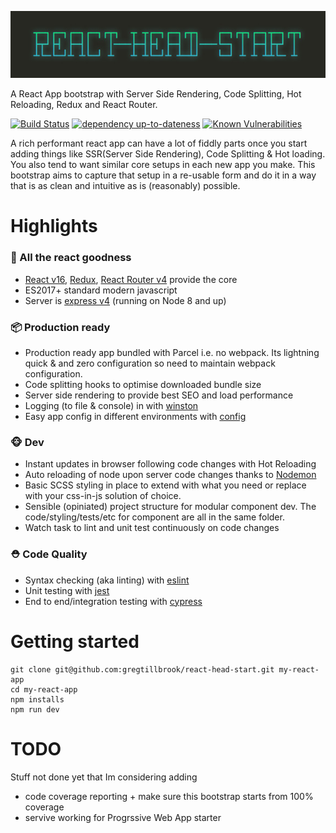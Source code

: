 ![Screenshot showing output for console methods](/docs/react-head-start-logo.jpg?raw=true)

A React App bootstrap with Server Side Rendering, Code Splitting, Hot Reloading, Redux and React Router.

[![Build Status](https://travis-ci.org/gregtillbrook/react-head-start.svg?branch=master)](https://travis-ci.org/gregtillbrook/react-head-start) 
[![dependency up-to-dateness](https://david-dm.org/gregtillbrook/react-head-start.svg)](https://david-dm.org/gregtillbrook/react-head-start)
[![Known Vulnerabilities](https://snyk.io/test/github/gregtillbrook/react-head-start/badge.svg)](https://snyk.io/test/github/gregtillbrook/react-head-start)

A rich performant react app can have a lot of fiddly parts once you start adding things like SSR(Server Side Rendering), Code Splitting & Hot loading. You also tend to want similar core setups in each new app you make. This bootstrap aims to capture that setup in a re-usable form and do it in a way that is as clean and intuitive as is (reasonably) possible.

# Highlights

### 🚀 All the react goodness
 - [React v16](https://www.npmjs.com/package/react), [Redux](https://www.npmjs.com/package/redux), [React Router v4](https://www.npmjs.com/package/react-router) provide the core
 - ES2017+ standard modern javascript
 - Server is [express v4](https://www.npmjs.com/package/express) (running on Node 8 and up)

### 📦 Production ready
 - Production ready app bundled with Parcel i.e. no webpack. Its lightning quick & and zero configuration so need to maintain webpack configuration.
 - Code splitting hooks to optimise downloaded bundle size
 - Server side rendering to provide best SEO and load performance
 - Logging (to file & console) in with [winston](https://www.npmjs.com/package/winston)
 - Easy app config in different environments with [config](https://www.npmjs.com/package/config)

### 🐵 Dev
 - Instant updates in browser following code changes with Hot Reloading
 - Auto reloading of node upon server code changes thanks to [Nodemon](https://www.npmjs.com/package/nodemon)
 - Basic SCSS styling in place to extend with what you need or replace with your css-in-js solution of choice.
 - Sensible (opiniated) project structure for modular component dev. The code/styling/tests/etc for component are all in the same folder.
 - Watch task to lint and unit test continuously on code changes

### ⛑ Code Quality
 - Syntax checking (aka linting) with [eslint](https://www.npmjs.com/package/eslint)
 - Unit testing with [jest](http://facebook.github.io/jest/)
 - End to end/integration testing with [cypress](https://www.cypress.io/)


# Getting started

```console
git clone git@github.com:gregtillbrook/react-head-start.git my-react-app
cd my-react-app
npm installs
npm run dev
```


# TODO
Stuff not done yet that Im considering adding
 - code coverage reporting + make sure this bootstrap starts from 100% coverage
 - servive working for Progrssive Web App starter